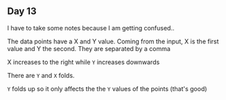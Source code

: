 ## Day 13

I have to take some notes because I am getting confused..

The data points have a X and Y value.
Coming from the input, X is the first value and Y the second. They are separated by a comma

X increases to the right while `Y` increases downwards

There are `Y` and `X` folds.

`Y` folds up so it only affects the the `Y` values of the points (that's good)
